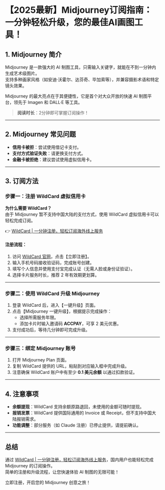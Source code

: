 # 【2025最新】Midjourney订阅指南：一分钟轻松升级，您的最佳AI画图工具！

## 1. Midjourney 简介

Midjourney 是一款强大的 AI 制图工具，只需输入关键字，就能在不到一分钟内生成艺术级图片。  
支持多种画家风格（如安迪·沃霍尔、达芬奇、毕加索等），并兼容摄影术语和特定镜头效果。

Midjourney 的最大亮点在于其便捷性，它是首个对大众开放的快速 AI 制图平台，领先于 Imagen 和 DALL·E 等工具。

> **阅读时长**：2分钟即可掌握订阅操作！

---

## 2. Midjourney 常见问题

- **信用卡被拒**：尝试使用借记卡支付。
- **支付方式验证失败**：请更换支付方式。
- **金融卡被拒绝**：建议尝试使用虚拟信用卡。

---

## 3. 订阅方法

### 步骤一：注册 WildCard 虚拟信用卡

**为什么需要 WildCard？**  
由于 Midjourney 暂不支持中国大陆的支付方式，使用 WildCard 虚拟信用卡可以轻松完成订阅。

👉 [WildCard | 一分钟注册，轻松订阅海外线上服务](https://bit.ly/bewildcard)

#### 注册流程：
1. 访问 [WildCard 官网](https://bit.ly/bewildcard)，点击【立即注册】。
2. 输入手机号码接收验证码，完成账号创建。
3. 填写个人信息并使用支付宝完成认证（无需人脸或身份证验证）。
4. 选择卡片服务时长，推荐 2 年有效期更划算。

---

### 步骤二：使用 WildCard 升级 Midjourney

1. 登录 WildCard 后，进入【一键升级】页面。
2. 点击【Midjourney 一键升级】，根据提示完成操作：
   - 选择所需服务年限。
   - 添加卡片时输入邀请码 **ACCPAY**，可享 2 美元优惠。
3. 支付成功后，等待几分钟即可完成升级。

---

### 步骤三：绑定 Midjourney 账号

1. 打开 Midjourney Plan 页面。
2. 复制 WildCard 提供的 URL，粘贴到对应输入框中完成升级。
3. 注意确保 WildCard 账户中有至少 **0.1 美元余额** 以通过扣款验证。

---

## 4. 注意事项

- **余额提现**：WildCard 支持余额原路退回，未使用的金额可随时提现。
- **报销发票**：WildCard 提供国际通用的 Invoice 或 Receipt，但不支持中国大陆报销需求。
- **功能调整**：部分服务（如 Claude 注册）已停止提供，请提前确认。

---

## 总结

通过 [WildCard | 一分钟注册，轻松订阅海外线上服务](https://bit.ly/bewildcard)，国内用户也能轻松完成 Midjourney 的订阅操作。  
简单的注册和升级流程，让您快速体验 AI 制图的无限可能！

立即注册，开启您的 Midjourney 创意之旅！
